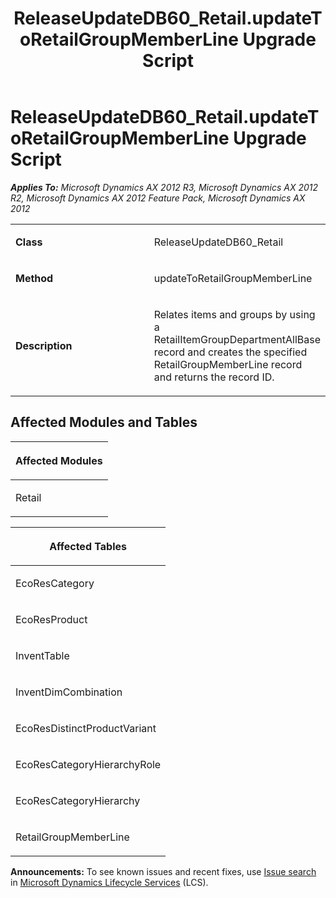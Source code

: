 ﻿---
title: ReleaseUpdateDB60_Retail.updateToRetailGroupMemberLine Upgrade Script
TOCTitle: ReleaseUpdateDB60_Retail.updateToRetailGroupMemberLine Upgrade Script
ms:assetid: f92e629f-49de-1a29-fe98-d1930d631b80
ms:mtpsurl: https://msdn.microsoft.com/en-us/library/JJ737644(v=AX.60)
ms:contentKeyID: 49712337
ms.date: 05/18/2015
mtps_version: v=AX.60
---

# ReleaseUpdateDB60\_Retail.updateToRetailGroupMemberLine Upgrade Script 


_**Applies To:** Microsoft Dynamics AX 2012 R3, Microsoft Dynamics AX 2012 R2, Microsoft Dynamics AX 2012 Feature Pack, Microsoft Dynamics AX 2012_

<table>
<colgroup>
<col style="width: 50%" />
<col style="width: 50%" />
</colgroup>
<tbody>
<tr class="odd">
<td><p><strong>Class</strong></p></td>
<td><p>ReleaseUpdateDB60_Retail</p></td>
</tr>
<tr class="even">
<td><p><strong>Method</strong></p></td>
<td><p>updateToRetailGroupMemberLine</p></td>
</tr>
<tr class="odd">
<td><p><strong>Description</strong></p></td>
<td><p>Relates items and groups by using a RetailItemGroupDepartmentAllBase record and creates the specified RetailGroupMemberLine record and returns the record ID.</p></td>
</tr>
</tbody>
</table>


## Affected Modules and Tables

<table>
<colgroup>
<col style="width: 100%" />
</colgroup>
<thead>
<tr class="header">
<th><p>Affected Modules</p></th>
</tr>
</thead>
<tbody>
<tr class="odd">
<td><p>Retail</p></td>
</tr>
</tbody>
</table>


<table>
<colgroup>
<col style="width: 100%" />
</colgroup>
<thead>
<tr class="header">
<th><p>Affected Tables</p></th>
</tr>
</thead>
<tbody>
<tr class="odd">
<td><p>EcoResCategory</p></td>
</tr>
<tr class="even">
<td><p>EcoResProduct</p></td>
</tr>
<tr class="odd">
<td><p>InventTable</p></td>
</tr>
<tr class="even">
<td><p>InventDimCombination</p></td>
</tr>
<tr class="odd">
<td><p>EcoResDistinctProductVariant</p></td>
</tr>
<tr class="even">
<td><p>EcoResCategoryHierarchyRole</p></td>
</tr>
<tr class="odd">
<td><p>EcoResCategoryHierarchy</p></td>
</tr>
<tr class="even">
<td><p>RetailGroupMemberLine</p></td>
</tr>
</tbody>
</table>

  
**Announcements:** To see known issues and recent fixes, use [Issue search](http://go.microsoft.com/fwlink/?linkid=389258) in [Microsoft Dynamics Lifecycle Services](http://go.microsoft.com/fwlink/?linkid=306505) (LCS).

